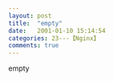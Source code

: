 ```yaml
---
layout: post
title:  "empty"
date:   2001-01-10 15:14:54
categories: 23---【Nginx】
comments: true
---
```

empty
